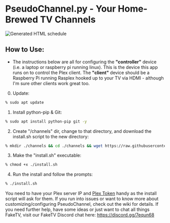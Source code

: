 # PseudoChannel.py - Your Home-Brewed TV Channels

![Generated HTML schedule](https://i.imgur.com/LqSbcpP.gif)

## How to Use:

- The instructions below are all for configuring the **"controller"** device (i.e. a laptop or raspberry pi running linux). This is the device this app runs on to control the Plex client. The **"client"** device should be a Raspberry Pi running Rasplex hooked up to your TV via HDMI - although I'm sure other clients work great too. 

0. Update:

```bash
% sudo apt update
```

1. Install python-pip & Git:

```bash
% sudo apt install python-pip git -y
```

2. Create "/channels" dir, change to that directory, and download the install.sh script to the new directory:

```bash
% mkdir ./channels && cd ./channels && wget https://raw.githubusercontent.com/FakeTV/pseudo-channel/develop/main-dir/install.sh .
```

3. Make the "install.sh" executable:

```bash
% chmod +x ./install.sh
```

4. Run the install and follow the prompts:

```bash
% ./install.sh
```

You need to have your Plex server IP and [Plex Token](https://bit.ly/2p7RtOu) handy as the install script will ask for them. If you run into issues or want to know more about customizing/configuring PseudoChannel, check out the wiki for details. If you need further help, have some ideas or just want to chat all things FakeTV, visit our FakeTV Discord chat here: https://discord.gg/7equn68
